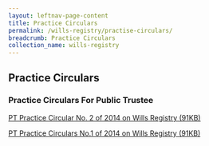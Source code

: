 ```yaml
---
layout: leftnav-page-content
title: Practice Circulars
permalink: /wills-registry/practise-circulars/
breadcrumb: Practice Circulars
collection_name: wills-registry
---
```


Practice Circulars
---

### **Practice Circulars For Public Trustee**

[PT Practice Circular No. 2 of 2014 on Wills Registry (91KB)](/files/PTPracticeCircularNo2of2014.pdf)

[PT Practice Circulars No.1 of 2014 on Wills Registry (91KB)](/files/PTPracticeCircularNo1of2014.pdf)
